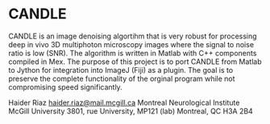 CANDLE
======

CANDLE is an image denoising algortihm that is very robust for processing deep in vivo 3D multiphoton microscopy images where the signal to noise ratio is low (SNR). The algorithm is written in Matlab with C++ components compiled in Mex. The purpose of this project is to port CANDLE from Matlab to Jython for integration into ImageJ (Fiji) as a plugin. The goal is to preserve the complete functionality of the orginal program while not compromising speed significantly.  

Haider Riaz
haider.riaz@mail.mcgill.ca
Montreal Neurological Institute
McGill University
3801, rue University, MP121 (lab)
Montreal, QC H3A 2B4
